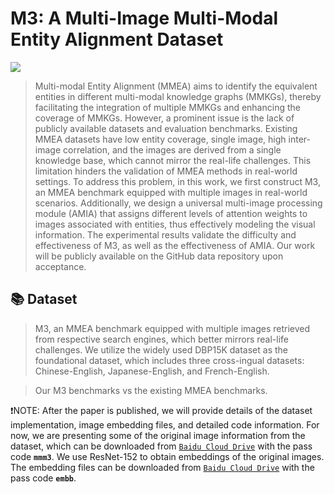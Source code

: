 # M3: A Multi-Image Multi-Modal Entity Alignment Dataset
![](https://img.shields.io/badge/version-1.0.1-blue)

>Multi-modal Entity Alignment (MMEA) aims to identify the equivalent entities in different multi-modal knowledge graphs (MMKGs), thereby facilitating the integration of multiple MMKGs and enhancing the coverage of MMKGs. However, a prominent issue is the lack of publicly available datasets and evaluation benchmarks. Existing MMEA datasets have low entity coverage, single image, high inter-image correlation, and the images are derived from a single knowledge base, which cannot mirror the real-life challenges. This limitation hinders the validation of MMEA methods in real-world settings.
To address this problem, in this work, we first construct M3, an MMEA benchmark equipped with multiple images in real-world scenarios. Additionally, we design a universal multi-image processing module (AMIA) that assigns different levels of attention weights to images associated with entities, thus effectively modeling the visual information. The experimental results validate the difficulty and effectiveness of M3, as well as the effectiveness of AMIA. Our work will be publicly available on the GitHub data repository upon acceptance.


## 📚 Dataset

>M3, an MMEA benchmark equipped with multiple images retrieved from respective search engines, which better mirrors real-life challenges. We utilize the widely used DBP15K dataset as the foundational dataset, which includes three cross-ingual datasets: Chinese-English, Japanese-English, and French-English.

>Our M3 benchmarks vs the existing MMEA benchmarks. 



❗NOTE: After the paper is published, we will provide details of the dataset implementation, image embedding files, and detailed code information. For now, we are presenting some of the original image information from the dataset, which can be downloaded from [`Baidu Cloud Drive`](https://pan.baidu.com/s/1BRX9qvS2bVdpS5--NEEF9A) with the pass code **`mmm3`**. We use ResNet-152 to obtain embeddings of the original images. The embedding files can be downloaded from [`Baidu Cloud Drive`](https://pan.baidu.com/s/1BRX9qvS2bVdpS5--NEEF9A) with the pass code **`embb`**.
